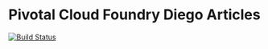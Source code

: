 # Pivotal Cloud Foundry Diego Articles
[![Build Status](https://travis-ci.org/pivotal-gss/pcf-deigo-kb.svg?branch=master)](https://travis-ci.org/pivotal-gss/pcf-deigo-kb)
 
